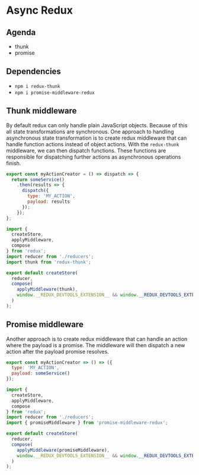 # Async Redux

## Agenda

* thunk
* promise

## Dependencies

* `npm i redux-thunk`
* `npm i promise-middleware-redux`

## Thunk middleware

By default redux can only handle plain JavaScript objects. Because of
this all state transformations are synchronous. One approach to handling
asynchronous state transformation is to create redux middleware that can
handle function actions instead of object actions. With the `redux-thunk`
middleware, we can then dispatch functions. These functions are responsible
for dispatching further actions as asynchronous operations finish.

```js
export const myActionCreator = () => dispatch => {
  return someService()
    .then(results => {
      dispatch({
        type: 'MY_ACTION',
        payload: results
      });
    });
};
```

```js
import {
  createStore,
  applyMiddleware,
  compose
} from 'redux';
import reducer from './reducers';
import thunk from 'redux-thunk';

export default createStore(
  reducer,
  compose(
    applyMiddleware(thunk),
    window.__REDUX_DEVTOOLS_EXTENSION__ && window.__REDUX_DEVTOOLS_EXTENSION__()
  )
);
```

## Promise middleware

Another approach is to create redux middleware that can handle an action
where the payload is a promise. The middleware will then dispatch a new
action after the payload promise resolves.

```js
export const myActionCreator => () => ({
  type: 'MY_ACTION',
  payload: someService()
});
```

```js
import {
  createStore,
  applyMiddleware,
  compose
} from 'redux';
import reducer from './reducers';
import { promiseMiddleware } from 'promise-middleware-redux';

export default createStore(
  reducer,
  compose(
    applyMiddleware(promiseMiddleware),
    window.__REDUX_DEVTOOLS_EXTENSION__ && window.__REDUX_DEVTOOLS_EXTENSION__()
  )
);
```
